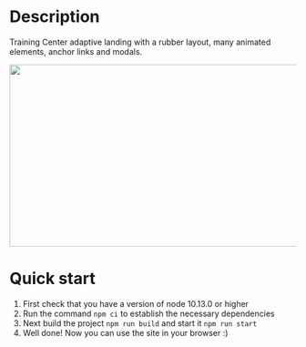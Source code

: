 # Description

Training Center adaptive landing with a rubber layout, many animated elements, anchor links and modals.

<img src="https://user-images.githubusercontent.com/45073400/192635797-7a46a185-1b6c-4b83-98b6-b28dbb5c2bfa.gif" width="600" height="320" >

# Quick start

1. First check that you have a version of node 10.13.0 or higher
2. Run the command `npm ci` to establish the necessary dependencies
3. Next build the project `npm run build` and start it `npm run start`
4. Well done! Now you can use the site in your browser :)

